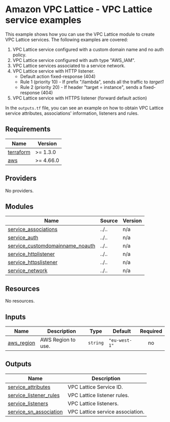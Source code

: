 <!-- BEGIN_TF_DOCS -->
# Amazon VPC Lattice - VPC Lattice service examples

This example shows how you can use the VPC Lattice module to create VPC Lattice services. The following examples are covered:

1. VPC Lattice service configured with a custom domain name and no auth policy.
2. VPC Lattice service configured with auth type "AWS\_IAM".
3. VPC Lattice services associated to a service network.
4. VPC Lattice service with HTTP listener.
    * Default action fixed-response (404)
    * Rule 1 (priority 10) - If prefix "/lambda", sends all the traffic to *target1*
    * Rule 2 (priority 20) - If header "target = instance", sends a fixed-response (404)
5. VPC Lattice service with HTTPS listener (forward default action)

In the `outputs.tf` file, you can see an example on how to obtain VPC Lattice service attributes, associations' information, listeners and rules.

## Requirements

| Name | Version |
|------|---------|
| <a name="requirement_terraform"></a> [terraform](#requirement\_terraform) | >= 1.3.0 |
| <a name="requirement_aws"></a> [aws](#requirement\_aws) | >= 4.66.0 |

## Providers

No providers.

## Modules

| Name | Source | Version |
|------|--------|---------|
| <a name="module_service_associations"></a> [service\_associations](#module\_service\_associations) | ../.. | n/a |
| <a name="module_service_auth"></a> [service\_auth](#module\_service\_auth) | ../.. | n/a |
| <a name="module_service_customdomainname_noauth"></a> [service\_customdomainname\_noauth](#module\_service\_customdomainname\_noauth) | ../.. | n/a |
| <a name="module_service_httplistener"></a> [service\_httplistener](#module\_service\_httplistener) | ../.. | n/a |
| <a name="module_service_httpslistener"></a> [service\_httpslistener](#module\_service\_httpslistener) | ../.. | n/a |
| <a name="module_service_network"></a> [service\_network](#module\_service\_network) | ../.. | n/a |

## Resources

No resources.

## Inputs

| Name | Description | Type | Default | Required |
|------|-------------|------|---------|:--------:|
| <a name="input_aws_region"></a> [aws\_region](#input\_aws\_region) | AWS Region to use. | `string` | `"eu-west-1"` | no |

## Outputs

| Name | Description |
|------|-------------|
| <a name="output_service_attributes"></a> [service\_attributes](#output\_service\_attributes) | VPC Lattice Service ID. |
| <a name="output_service_listener_rules"></a> [service\_listener\_rules](#output\_service\_listener\_rules) | VPC Lattice listener rules. |
| <a name="output_service_listeners"></a> [service\_listeners](#output\_service\_listeners) | VPC Lattice listeners. |
| <a name="output_service_sn_association"></a> [service\_sn\_association](#output\_service\_sn\_association) | VPC Lattice service association. |
<!-- END_TF_DOCS -->